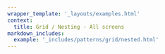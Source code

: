 ```yaml
---
wrapper_template: '_layouts/examples.html'
context:
  title: Grid / Nesting - All screens
markdown_includes:
  example: '_includes/patterns/grid/nested.html'
---
```

